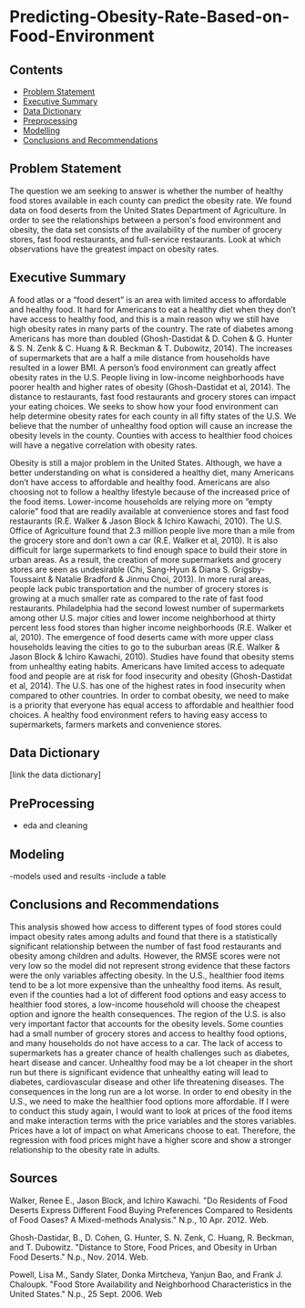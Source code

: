 # Predicting-Obesity-Rate-Based-on-Food-Environment

## Contents
- [Problem Statement](#Problem-Statement)
- [Executive Summary](#Executive-Summary)
- [Data Dictionary](#Data-Dictionary)
- [Preprocessing](#Preprocessing)
- [Modelling](#Modelling)
- [Conclusions and Recommendations](#Conclusions-and-Recommendations)


## Problem Statement

The question we am seeking to answer is whether the number of healthy food stores available in each county can predict the obesity rate. We found data on food deserts from the United States Department of Agriculture. In order to see the relationships between a person's food environment and obesity, the data set consists of the availability of the number of grocery stores, fast food restaurants, and full-service restaurants. Look at which observations have the greatest impact on obesity rates.


## Executive Summary

A food atlas or a “food desert” is an area with limited access to affordable and healthy food. It hard for Americans to eat a healthy diet when they don’t have access to healthy food, and this is a main reason why we still have high obesity rates in many parts of the country. The rate of diabetes among Americans has more than doubled (Ghosh-Dastidat & D. Cohen & G. Hunter & S. N. Zenk & C. Huang & R. Beckman & T. Dubowitz, 2014).  The increases of supermarkets that are a half a mile distance from households have resulted in a lower BMI. A person’s food environment can greatly affect obesity rates in the U.S.  People living in low-income neighborhoods have poorer health and higher rates of obesity (Ghosh-Dastidat et al, 2014). The distance to restaurants, fast food restaurants and grocery stores can impact your eating choices. We seeks to show how your food environment can help determine obesity rates for each county in all fifty states of the U.S. We believe that the number of unhealthy food option will cause an increase the obesity levels in the county. Counties with access to healthier food choices will have a negative correlation with obesity rates. 


Obesity is still a major problem in the United States. Although, we have a better understanding on what is considered a healthy diet, many Americans don’t have access to affordable and healthy food. Americans are also choosing not to follow a healthy lifestyle because of the increased price of the food items. Lower-income households are relying more on “empty calorie” food that are readily available at convenience stores and fast food restaurants (R.E. Walker & Jason Block & Ichiro Kawachi, 2010). The U.S. Office of Agriculture found that 2.3 million people live more than a mile from the grocery store and don’t own a car (R.E. Walker et al, 2010). It is also difficult for large supermarkets to find enough space to build their store in urban areas. As a result, the creation of more supermarkets and grocery stores are seen as undesirable (Chi, Sang-Hyun & Diana S. Grigsby-Toussaint & Natalie Bradford & Jinmu Choi, 2013). In more rural areas, people lack pubic transportation and the number of grocery stores is growing at a much smaller rate as compared to the rate of fast food restaurants. Philadelphia had the second lowest number of supermarkets among other U.S. major cities and lower income neighborhood at thirty percent less food stores than higher income neighborhoods (R.E. Walker et al, 2010). The emergence of food deserts came with more upper class households leaving the cities to go to the suburban areas (R.E. Walker & Jason Block & Ichiro Kawachi, 2010). Studies have found that obesity stems from unhealthy eating habits. Americans have limited access to adequate food and people are at risk for food insecurity and obesity (Ghosh-Dastidat et al, 2014). The U.S. has one of the highest rates in food insecurity when compared to other countries. In order to combat obesity, we need to make is a priority that everyone has equal access to affordable and healthier food choices. A healthy food environment refers to having easy access to supermarkets, farmers markets and convenience stores.


## Data Dictionary 

[link the data dictionary]



## PreProcessing

- eda and cleaning 



## Modeling

-models used and results 
-include a table





## Conclusions and Recommendations

This analysis showed how access to different types of food stores could impact obesity rates among adults and found that there is a statistically significant relationship between the number of fast food restaurants and obesity among children and adults. However, the RMSE scores were not very low so the model did not represent strong evidence that these factors were the only variables affecting obesity. In the U.S., healthier food items tend to be a lot more expensive than the unhealthy food items. As result, even if the counties had a lot of different food options and easy access to healthier food stores, a low-income household will choose the cheapest option and ignore the health consequences. The region of the U.S. is also very important factor that accounts for the obesity levels. Some counties had a small number of grocery stores and access to healthy food options, and many households do not have access to a car. The lack of access to supermarkets has a greater chance of health challenges such as diabetes, heart disease and cancer. Unhealthy food may be a lot cheaper in the short run but there is significant evidence that unhealthy eating will lead to diabetes, cardiovascular disease and other life threatening diseases. The consequences in the long run are a lot worse. In order to end obesity in the U.S., we need to make the healthier food options more affordable. If I were to conduct this study again, I would want to look at prices of the food items and make interaction terms with the price variables and the stores variables. Prices have a lot of impact on what Americans choose to eat. Therefore, the regression with food prices might have a higher score and show a stronger relationship to the obesity rate in adults.

## Sources 

Walker, Renee E., Jason Block, and Ichiro Kawachi. "Do Residents of Food Deserts Express Different Food Buying Preferences Compared to Residents of Food Oases? A Mixed-methods Analysis." N.p., 10 Apr. 2012. Web.

Ghosh-Dastidar, B., D. Cohen, G. Hunter, S. N. Zenk, C. Huang, R. Beckman, and T. Dubowitz. "Distance to Store, Food Prices, and Obesity in Urban Food Deserts." N.p., Nov. 2014. Web.

Powell, Lisa M., Sandy Slater, Donka Mirtcheva, Yanjun Bao, and Frank J. Chaloupk. "Food Store Availability and Neighborhood Characteristics in the United States." N.p., 25 Sept. 2006. Web